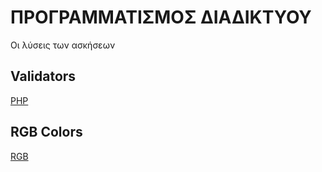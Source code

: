 # ΠΡΟΓΡΑΜΜΑΤΙΣΜΟΣ ΔΙΑΔΙΚΤΥΟΥ

Οι λύσεις των ασκήσεων

## Validators

[PHP](https://extendsclass.com/php-tester.html)  


## RGB Colors

[RGB](https://www.rapidtables.com/web/color/RGB_Color.html)
